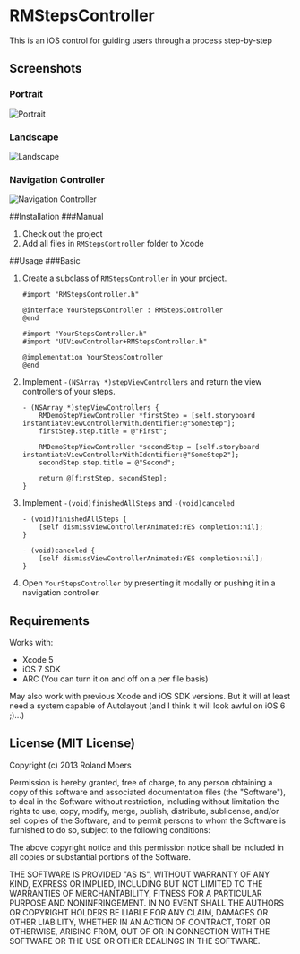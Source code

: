 RMStepsController
=============================

This is an iOS control for guiding users through a process step-by-step

## Screenshots
### Portrait
![Portrait](http://cooperrs.github.io/RMStepsController/Images/Screen1.png)

### Landscape
![Landscape](http://cooperrs.github.io/RMStepsController/Images/Screen2.png)

### Navigation Controller
![Navigation Controller](http://cooperrs.github.io/RMStepsController/Images/Screen3.png)

##Installation
###Manual
1. Check out the project
2. Add all files in `RMStepsController` folder to Xcode

##Usage
###Basic
1. Create a subclass of `RMStepsController` in your project.
	
	```objc
	#import "RMStepsController.h"
	
	@interface YourStepsController : RMStepsController
	@end
	```
	
	```objc
	#import "YourStepsController.h"
	#import "UIViewController+RMStepsController.h"
	
	@implementation YourStepsController
	@end
	```
	
2. Implement `-(NSArray *)stepViewControllers` and return the view controllers of your steps.
	
	```objc
	- (NSArray *)stepViewControllers {
   		RMDemoStepViewController *firstStep = [self.storyboard instantiateViewControllerWithIdentifier:@"SomeStep"];
	    firstStep.step.title = @"First";
 		
    	RMDemoStepViewController *secondStep = [self.storyboard instantiateViewControllerWithIdentifier:@"SomeStep2"];
    	secondStep.step.title = @"Second";
    	
    	return @[firstStep, secondStep];
	}
	```
	
3. Implement `-(void)finishedAllSteps` and `-(void)canceled`
	
	```objc
	- (void)finishedAllSteps {
    	[self dismissViewControllerAnimated:YES completion:nil];
	}

	- (void)canceled {
    	[self dismissViewControllerAnimated:YES completion:nil];
	}
	```
	
4. Open `YourStepsController` by presenting it modally or pushing it in a navigation controller.

## Requirements
Works with:

* Xcode 5
* iOS 7 SDK
* ARC (You can turn it on and off on a per file basis)

May also work with previous Xcode and iOS SDK versions. But it will at least need a system capable of Autolayout (and I think it will look awful on iOS 6 ;)...)

## License (MIT License)
Copyright (c) 2013 Roland Moers

Permission is hereby granted, free of charge, to any person obtaining a copy
of this software and associated documentation files (the "Software"), to deal
in the Software without restriction, including without limitation the rights
to use, copy, modify, merge, publish, distribute, sublicense, and/or sell
copies of the Software, and to permit persons to whom the Software is
furnished to do so, subject to the following conditions:

The above copyright notice and this permission notice shall be included in
all copies or substantial portions of the Software.

THE SOFTWARE IS PROVIDED "AS IS", WITHOUT WARRANTY OF ANY KIND, EXPRESS OR
IMPLIED, INCLUDING BUT NOT LIMITED TO THE WARRANTIES OF MERCHANTABILITY,
FITNESS FOR A PARTICULAR PURPOSE AND NONINFRINGEMENT. IN NO EVENT SHALL THE
AUTHORS OR COPYRIGHT HOLDERS BE LIABLE FOR ANY CLAIM, DAMAGES OR OTHER
LIABILITY, WHETHER IN AN ACTION OF CONTRACT, TORT OR OTHERWISE, ARISING FROM,
OUT OF OR IN CONNECTION WITH THE SOFTWARE OR THE USE OR OTHER DEALINGS IN
THE SOFTWARE.
